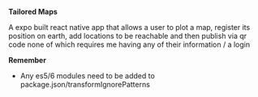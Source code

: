 
**Tailored Maps**

A expo built react native app that allows a user to plot a map, register its position on earth, add locations to be 
reachable and then publish via qr code none of which requires me having any
of their information / a login


**Remember**

- Any es5/6 modules need to be added to package.json/transformIgnorePatterns